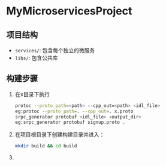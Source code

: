 # MyMicroservicesProject

## 项目结构
- `services/`: 包含每个独立的微服务
- `libs/`: 包含公共库

## 构建步骤
1. 在x目录下执行
    ```bash
    protoc --proto_path=<path> --cpp_out=<path> <idl_file>
    eg:protoc --proto_path=. --cpp_out=. x.proto
    srpc_generator protobuf <idl_file> <output_dir>
    eg:srpc_generator protobuf signup.proto .
2. 在项目根目录下创建构建目录并进入：
   ```bash
   mkdir build && cd build
   
3. 
